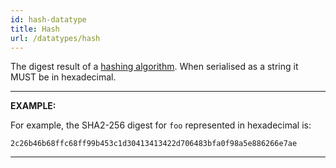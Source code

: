 ```yaml
---
id: hash-datatype
title: Hash
url: /datatypes/hash
---
```


The digest result of a [hashing algorithm](/glossary/hashing-algorithm). When
serialised as a string it MUST be in hexadecimal.

***
**EXAMPLE:**

For example, the SHA2-256 digest for `foo` represented in hexadecimal is:

```
2c26b46b68ffc68ff99b453c1d30413413422d706483bfa0f98a5e886266e7ae
```

***
